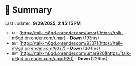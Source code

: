 # 📖 Summary
Last updated: **9/29/2025, 2:45:15 PM**

- `GET` [https://talk-m6gd.onrender.com/umar](https://talk-m6gd.onrender.com/umar) - **Down** (193ms)
- `GET` [https://talk-m6gd.onrender.com/9337](https://talk-m6gd.onrender.com/9337) - **Down** (204ms)
- `GET` [https://talk-m6gd.onrender.com/umar920](https://talk-m6gd.onrender.com/umar920) - **Down** (226ms)
